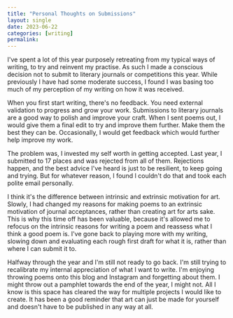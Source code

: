 ```yaml
---
title: "Personal Thoughts on Submissions"
layout: single
date: 2023-06-22
categories: [writing]
permalink:
---
```


I've spent a lot of this year purposely retreating from my typical ways of writing, to try and reinvent my practise. As such I made a conscious decision not to submit to literary journals or competitions this year. While previously I have had some moderate success, I found I was basing too much of my perception of my writing on how it was received. 

When you first start writing, there's no feedback. You need external validation to progress and grow your work. Submissions to literary journals are a good way to polish and improve your craft. When I sent poems out, I would give them a final edit to try and improve them further. Make them the best they can be. Occasionally, I would get feedback which would further help improve my work. 

The problem was, I invested my self worth in getting accepted. Last year, I submitted to 17 places and was rejected from all of them. Rejections happen, and the best advice I've heard is just to be resilient, to keep going and trying. But for whatever reason, I found I couldn't do that and took each polite email personally. 

I think it's the difference between intrinsic and extrinsic motivation for art. Slowly, I had changed my reasons for making poems to an extrinsic motivation of journal acceptances, rather than creating art for arts sake. This is why this time off has been valuable, because it's allowed me to refocus on the intrinsic reasons for writing a poem and reassess what I think a good poem is. I've gone back to playing more with my writing, slowing down and evaluating each rough first draft for what it is, rather than where I can submit it to. 

Halfway through the year and I'm still not ready to go back. I'm still trying to recalibrate my internal appreciation of what I want to write. I'm enjoying throwing poems onto this blog and Instagram and forgetting about them. I might throw out a pamphlet towards the end of the year, I might not. All I know is this space has cleared the way for multiple projects I would like to create. It has been a good reminder that art can just be made for yourself and doesn't have to be published in any way at all. 